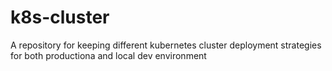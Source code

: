 # k8s-cluster
A repository for keeping different kubernetes cluster deployment strategies for both productiona and local dev environment
